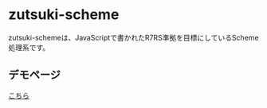# zutsuki-scheme

zutsuki-schemeは、JavaScriptで書かれたR7RS準拠を目標にしているScheme処理系です。

## デモページ

<a href="http://niyarin.github.io/zutsuki-scheme/">こちら</a>
